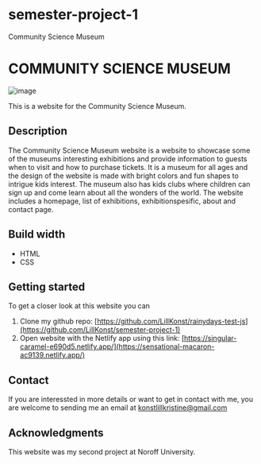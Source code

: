 # semester-project-1
Community Science Museum


# COMMUNITY SCIENCE MUSEUM

![image](https://github.com/LillKonst/semester-project-1/assets/126065743/51356757-9fed-48ee-ab47-a6a28ea1d4cb)

This is a website for the Community Science Museum. 

## Description
The Community Science Museum website is a website to showcase some of the museums interesting exhibitions and provide information to guests when to visit and how to purchase tickets. 
It is a museum for all ages and the design of the website is made with bright colors and fun shapes to intrigue kids interest. The museum also has kids clubs where children can sign up and come learn about all the wonders of the world.
The website includes a homepage, list of exhibitions, exhibitionspesific, about and contact page. 

## Build width
- HTML
- CSS

## Getting started
To get a closer look at this website you can 
1. Clone my github repo: [https://github.com/LillKonst/rainydays-test-js](https://github.com/LillKonst/semester-project-1)
2. Open website with the Netlify app using this link: [https://singular-caramel-e690d5.netlify.app/](https://sensational-macaron-ac9139.netlify.app/)

## Contact 
If you are interessted in more details or want to get in contact with me, you are welcome to sending me an email at konstlillkristine@gmail.com

## Acknowledgments
This website was my second project at Noroff University.

